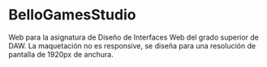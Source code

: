 # BelloGamesStudio
Web para la asignatura de Diseño de Interfaces Web del grado superior de DAW.
La maquetación no es responsive, se diseña para una resolución de pantalla de 1920px de anchura.
